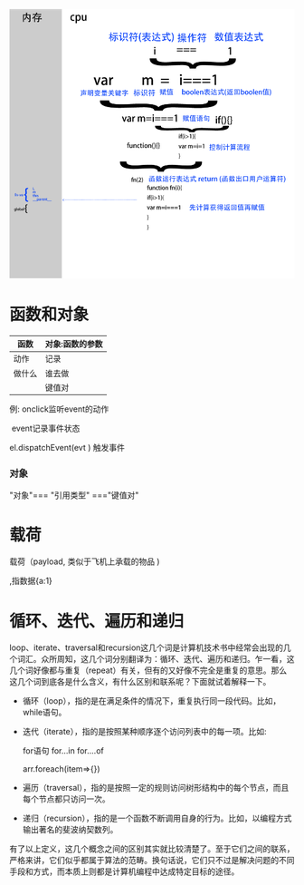  

![](./img/@.png)



# 函数和对象

| 函数   | 对象:函数的参数 |
| ------ | --------------- |
| 动作   | 记录            |
| 做什么 | 谁去做          |
|        | 键值对          |

例: onclick监听event的动作

​    event记录事件状态

  el.dispatchEvent(evt ) 触发事件

### 对象

"对象"=== "引用类型" ==="键值对"


# 载荷
载荷（payload, 类似于飞机上承载的物品 )

,指数据{a:1}

# 循环、迭代、遍历和递归

 loop、iterate、traversal和recursion这几个词是计算机技术书中经常会出现的几个词汇。众所周知，这几个词分别翻译为：循环、迭代、遍历和递归。乍一看，这几个词好像都与重复（repeat）有关，但有的又好像不完全是重复的意思。那么这几个词到底各是什么含义，有什么区别和联系呢？下面就试着解释一下。

- 循环（loop），指的是在满足条件的情况下，重复执行同一段代码。比如，while语句。

- 迭代（iterate），指的是按照某种顺序逐个访问列表中的每一项。比如:

    for语句   for...in   for....of

   arr.foreach(item=>{})

- 遍历（traversal），指的是按照一定的规则访问树形结构中的每个节点，而且每个节点都只访问一次。

- 递归（recursion），指的是一个函数不断调用自身的行为。比如，以编程方式输出著名的斐波纳契数列。

有了以上定义，这几个概念之间的区别其实就比较清楚了。至于它们之间的联系，严格来讲，它们似乎都属于算法的范畴。换句话说，它们只不过是解决问题的不同手段和方式，而本质上则都是计算机编程中达成特定目标的途径。